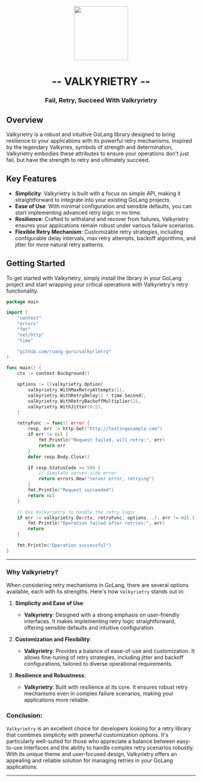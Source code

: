 <div align="center">

<img src="https://cdn.discordapp.com/attachments/1179065448428490932/1179066374962810951/valkyrietry-logo.png?ex=65786e21&is=6565f921&hm=5288a4f0a21464c2065c047f4b5b8c11346e1c6871333c6a5425f80e10d83f6a&" align="center" width="144px" height="144px"/>

# -- VALKYRIETRY --
### Fail, Retry, Succeed With Valkryrietry
</div>

## Overview
Valkyrietry is a robust and intuitive GoLang library designed to bring resilience to your applications with its powerful retry mechanisms. Inspired by the legendary Valkyries, symbols of strength and determination, Valkyrietry embodies these attributes to ensure your operations don't just fail, but have the strength to retry and ultimately succeed.

## Key Features
- **Simplicity**: Valkyrietry is built with a focus on simple API, making it straightforward to integrate into your existing GoLang projects.
- **Ease of Use**: With minimal configuration and sensible defaults, you can start implementing advanced retry logic in no time.
- **Resilience**: Crafted to withstand and recover from failures, Valkyrietry ensures your applications remain robust under various failure scenarios.
- **Flexible Retry Mechanism**: Customizable retry strategies, including configurable delay intervals, max retry attempts, backoff algorithms, and jitter for more natural retry patterns.

## Getting Started
To get started with Valkyrietry, simply install the library in your GoLang project and start wrapping your critical operations with Valkyrietry's retry functionality.

```go
package main

import (
	"context"
	"errors"
	"fmt"
	"net/http"
	"time"

	"github.com/ruang-guru/valkyrietry"
)

func main() {
	ctx := context.Background()

	options := []valkyrietry.Option{
		valkyrietry.WithMaxRetryAttempts(1),
		valkyrietry.WithRetryDelay(2 * time.Second),
		valkyrietry.WithRetryBackoffMultiplier(2),
		valkyrietry.WithJitter(0.2),
	}

	retryFunc := func() error {
		resp, err := http.Get("http://testingexample.com")
		if err != nil {
			fmt.Println("Request failed, will retry:", err)
			return err
		}
		defer resp.Body.Close()

		if resp.StatusCode >= 500 {
			// Simulate server-side error
			return errors.New("server error, retrying")
		}
		fmt.Println("Request succeeded")
		return nil
	}

	// Use Valkyrietry to handle the retry logic
	if err := valkyrietry.Do(ctx, retryFunc, options...); err != nil {
		fmt.Println("Operation failed after retries:", err)
		return
	}

	fmt.Println("Operation successful")
}
```
---

### Why Valkyrietry?

When considering retry mechanisms in GoLang, there are several options available, each with its strengths. Here's how `Valkyrietry` stands out in:

1. **Simplicity and Ease of Use**: 
   - **Valkyrietry**: Designed with a strong emphasis on user-friendly interfaces. It makes implementing retry logic straightforward, offering sensible defaults and intuitive configuration.

2. **Customization and Flexibility**: 
   - **Valkyrietry**: Provides a balance of ease-of-use and customization. It allows fine-tuning of retry strategies, including jitter and backoff configurations, tailored to diverse operational requirements.

3. **Resilience and Robustness**: 
   - **Valkyrietry**: Built with resilience at its core. It ensures robust retry mechanisms even in complex failure scenarios, making your applications more reliable.

### Conclusion:
`Valkyrietry` is an excellent choice for developers looking for a retry library that combines simplicity with powerful customization options. It's particularly well-suited for those who appreciate a balance between easy-to-use interfaces and the ability to handle complex retry scenarios robustly. With its unique theme and user-focused design, Valkyrietry offers an appealing and reliable solution for managing retries in your GoLang applications.

---